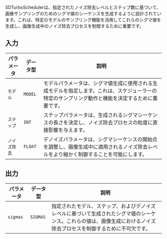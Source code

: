 
SDTurboSchedulerは、指定されたノイズ除去レベルとステップ数に基づいて、画像サンプリングのためのシグマ値のシーケンスを生成するように設計されています。これは、特定のモデルのサンプリング機能を活用してこれらのシグマ値を生成し、画像生成中のノイズ除去プロセスを制御するために重要です。

## 入力

| パラメータ | データ型 | 説明 |
| --- | --- | --- |
| `モデル` | `MODEL` | モデルパラメータは、シグマ値生成に使用される生成モデルを指定します。これは、スケジューラーの特定のサンプリング動作と機能を決定するために重要です。 |
| `ステップ` | `INT` | ステップパラメータは、生成されるシグマシーケンスの長さを決定し、ノイズ除去プロセスの粒度に直接影響を与えます。 |
| `ノイズ除去` | `FLOAT` | デノイズパラメータは、シグマシーケンスの開始点を調整し、画像生成中に適用されるノイズ除去レベルをより細かく制御することを可能にします。 |

## 出力

| パラメータ | データ型 | 説明 |
| --- | --- | --- |
| `sigmas` | `SIGMAS` | 指定されたモデル、ステップ、およびデノイズレベルに基づいて生成されたシグマ値のシーケンス。これらの値は、画像生成におけるノイズ除去プロセスを制御するために不可欠です。 |
